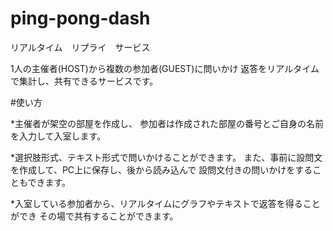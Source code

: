 # ping-pong-dash
リアルタイム　リプライ　サービス

1人の主催者(HOST)から複数の参加者(GUEST)に問いかけ
返答をリアルタイムで集計し、共有できるサービスです。

#使い方

*主催者が架空の部屋を作成し、
参加者は作成された部屋の番号とご自身の名前を入力して入室します。

*選択肢形式、テキスト形式で問いかけることができます。
また、事前に設問文を作成して、PC上に保存し、後から読み込んで
設問文付きの問いかけをすることもできます。

*入室している参加者から、リアルタイムにグラフやテキストで返答を得ることができ
その場で共有することができます。

